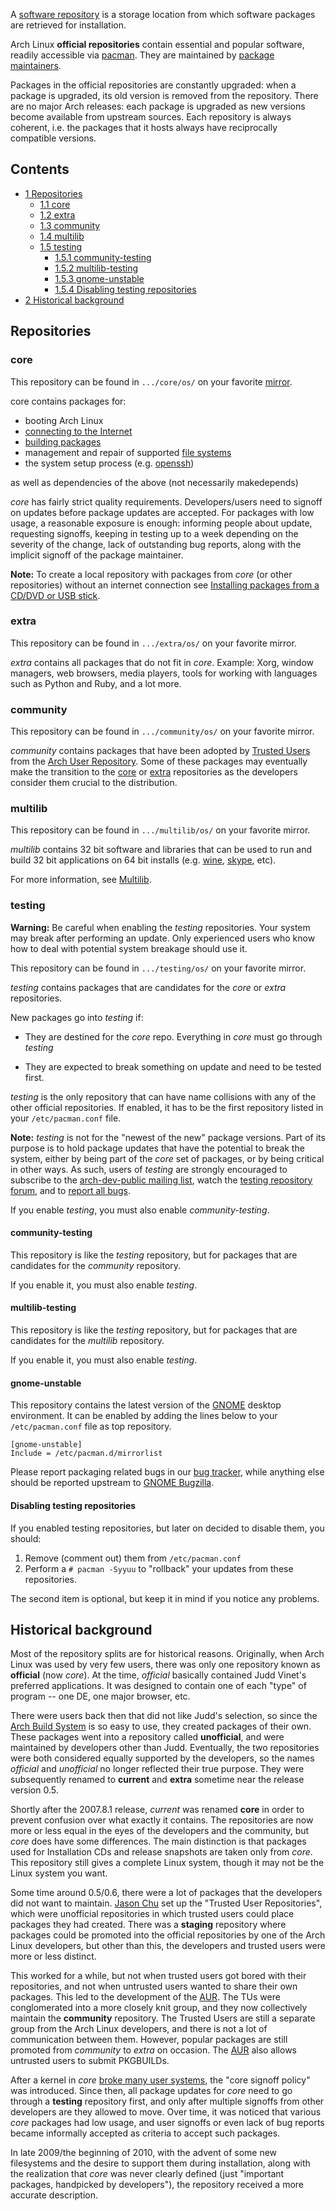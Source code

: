 A [software repository](https://en.wikipedia.org/wiki/software_repository "wikipedia:software repository") is a storage location from which software packages are retrieved for installation.

Arch Linux **official repositories** contain essential and popular software, readily accessible via [pacman](/index.php/Pacman "Pacman"). They are maintained by [package maintainers](/index.php/Arch_terminology#Package_maintainer "Arch terminology").

Packages in the official repositories are constantly upgraded: when a package is upgraded, its old version is removed from the repository. There are no major Arch releases: each package is upgraded as new versions become available from upstream sources. Each repository is always coherent, i.e. the packages that it hosts always have reciprocally compatible versions.

## Contents

*   [1 Repositories](#Repositories)
    *   [1.1 core](#core)
    *   [1.2 extra](#extra)
    *   [1.3 community](#community)
    *   [1.4 multilib](#multilib)
    *   [1.5 testing](#testing)
        *   [1.5.1 community-testing](#community-testing)
        *   [1.5.2 multilib-testing](#multilib-testing)
        *   [1.5.3 gnome-unstable](#gnome-unstable)
        *   [1.5.4 Disabling testing repositories](#Disabling_testing_repositories)
*   [2 Historical background](#Historical_background)

## Repositories

### core

This repository can be found in `.../core/os/` on your favorite [mirror](/index.php/Mirror "Mirror").

core contains packages for:

*   booting Arch Linux
*   [connecting to the Internet](/index.php/Network_configuration "Network configuration")
*   [building packages](/index.php/Creating_packages "Creating packages")
*   management and repair of supported [file systems](/index.php/File_systems "File systems")
*   the system setup process (e.g. [openssh](https://www.archlinux.org/packages/?name=openssh))

as well as dependencies of the above (not necessarily makedepends)

*core* has fairly strict quality requirements. Developers/users need to signoff on updates before package updates are accepted. For packages with low usage, a reasonable exposure is enough: informing people about update, requesting signoffs, keeping in testing up to a week depending on the severity of the change, lack of outstanding bug reports, along with the implicit signoff of the package maintainer.

**Note:** To create a local repository with packages from *core* (or other repositories) without an internet connection see [Installing packages from a CD/DVD or USB stick](/index.php/Pacman_tips#Installing_packages_from_a_CD.2FDVD_or_USB_stick "Pacman tips").

### extra

This repository can be found in `.../extra/os/` on your favorite mirror.

*extra* contains all packages that do not fit in *core*. Example: Xorg, window managers, web browsers, media players, tools for working with languages such as Python and Ruby, and a lot more.

### community

This repository can be found in `.../community/os/` on your favorite mirror.

*community* contains packages that have been adopted by [Trusted Users](/index.php/Trusted_Users "Trusted Users") from the [Arch User Repository](/index.php/Arch_User_Repository "Arch User Repository"). Some of these packages may eventually make the transition to the [core](#core) or [extra](#extra) repositories as the developers consider them crucial to the distribution.

### multilib

This repository can be found in `.../multilib/os/` on your favorite mirror.

*multilib* contains 32 bit software and libraries that can be used to run and build 32 bit applications on 64 bit installs (e.g. [wine](https://www.archlinux.org/packages/?name=wine), [skype](https://www.archlinux.org/packages/?name=skype), etc).

For more information, see [Multilib](/index.php/Multilib "Multilib").

### testing

**Warning:** Be careful when enabling the *testing* repositories. Your system may break after performing an update. Only experienced users who know how to deal with potential system breakage should use it.

This repository can be found in `.../testing/os/` on your favorite mirror.

*testing* contains packages that are candidates for the *core* or *extra* repositories.

New packages go into *testing* if:

*   They are destined for the *core* repo. Everything in *core* must go through *testing*

*   They are expected to break something on update and need to be tested first.

*testing* is the only repository that can have name collisions with any of the other official repositories. If enabled, it has to be the first repository listed in your `/etc/pacman.conf` file.

**Note:** *testing* is not for the "newest of the new" package versions. Part of its purpose is to hold package updates that have the potential to break the system, either by being part of the *core* set of packages, or by being critical in other ways. As such, users of *testing* are strongly encouraged to subscribe to the [arch-dev-public mailing list](https://mailman.archlinux.org/mailman/listinfo/arch-dev-public), watch the [testing repository forum](https://bbs.archlinux.org/viewforum.php?id=49), and to [report all bugs](/index.php/Reporting_bug_guidelines "Reporting bug guidelines").

If you enable *testing*, you must also enable *community-testing*.

#### community-testing

This repository is like the *testing* repository, but for packages that are candidates for the *community* repository.

If you enable it, you must also enable *testing*.

#### multilib-testing

This repository is like the *testing* repository, but for packages that are candidates for the *multilib* repository.

If you enable it, you must also enable *testing*.

#### gnome-unstable

This repository contains the latest version of the [GNOME](/index.php/GNOME "GNOME") desktop environment. It can be enabled by adding the lines below to your `/etc/pacman.conf` file as top repository.

```
[gnome-unstable]
Include = /etc/pacman.d/mirrorlist

```

Please report packaging related bugs in our [bug tracker](https://bugs.archlinux.org/), while anything else should be reported upstream to [GNOME Bugzilla](https://bugzilla.gnome.org/).

#### Disabling testing repositories

If you enabled testing repositories, but later on decided to disable them, you should:

1.  Remove (comment out) them from `/etc/pacman.conf`
2.  Perform a `# pacman -Syyuu` to "rollback" your updates from these repositories.

The second item is optional, but keep it in mind if you notice any problems.

## Historical background

Most of the repository splits are for historical reasons. Originally, when Arch Linux was used by very few users, there was only one repository known as **official** (now *core*). At the time, *official* basically contained Judd Vinet's preferred applications. It was designed to contain one of each "type" of program -- one DE, one major browser, etc.

There were users back then that did not like Judd's selection, so since the [Arch Build System](/index.php/Arch_Build_System "Arch Build System") is so easy to use, they created packages of their own. These packages went into a repository called **unofficial**, and were maintained by developers other than Judd. Eventually, the two repositories were both considered equally supported by the developers, so the names *official* and *unofficial* no longer reflected their true purpose. They were subsequently renamed to **current** and **extra** sometime near the release version 0.5.

Shortly after the 2007.8.1 release, *current* was renamed **core** in order to prevent confusion over what exactly it contains. The repositories are now more or less equal in the eyes of the developers and the community, but *core* does have some differences. The main distinction is that packages used for Installation CDs and release snapshots are taken only from *core*. This repository still gives a complete Linux system, though it may not be the Linux system you want.

Some time around 0.5/0.6, there were a lot of packages that the developers did not want to maintain. [Jason Chu](https://www.archlinux.org/fellows/#jason) set up the "Trusted User Repositories", which were unofficial repositories in which trusted users could place packages they had created. There was a **staging** repository where packages could be promoted into the official repositories by one of the Arch Linux developers, but other than this, the developers and trusted users were more or less distinct.

This worked for a while, but not when trusted users got bored with their repositories, and not when untrusted users wanted to share their own packages. This led to the development of the [AUR](https://aur.archlinux.org/). The TUs were conglomerated into a more closely knit group, and they now collectively maintain the **community** repository. The Trusted Users are still a separate group from the Arch Linux developers, and there is not a lot of communication between them. However, popular packages are still promoted from *community* to *extra* on occasion. The [AUR](https://aur.archlinux.org/) also allows untrusted users to submit PKGBUILDs.

After a kernel in *core* [broke many user systems](https://www.archlinux.org/news/please-avoid-kernel-261614-1/), the "core signoff policy" was introduced. Since then, all package updates for *core* need to go through a **testing** repository first, and only after multiple signoffs from other developers are they allowed to move. Over time, it was noticed that various *core* packages had low usage, and user signoffs or even lack of bug reports became informally accepted as criteria to accept such packages.

In late 2009/the beginning of 2010, with the advent of some new filesystems and the desire to support them during installation, along with the realization that *core* was never clearly defined (just "important packages, handpicked by developers"), the repository received a more accurate description.